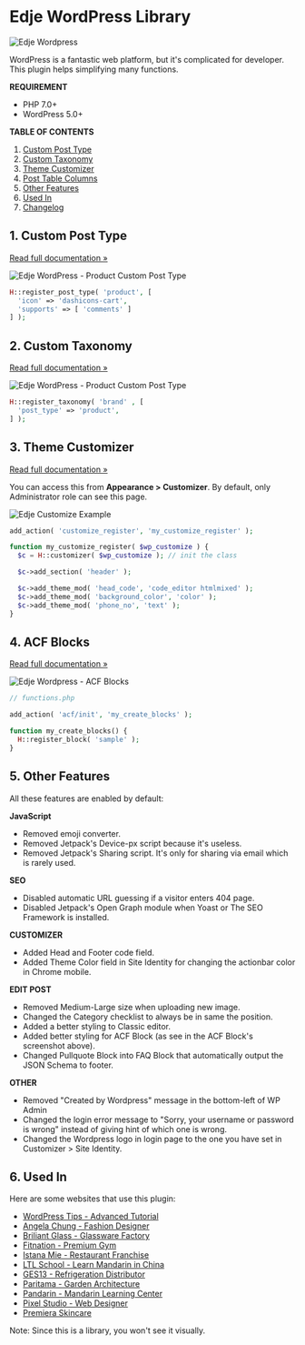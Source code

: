 # Edje WordPress Library

![Edje Wordpress](https://raw.github.com/hrsetyono/cdn/master/edje-wp-library/logo.jpg)

WordPress is a fantastic web platform, but it's complicated for developer. This plugin helps simplifying many functions.

**REQUIREMENT**

- PHP 7.0+
- WordPress 5.0+

**TABLE OF CONTENTS**

1. [Custom Post Type](#1-custom-post-type)
1. [Custom Taxonomy](#2-custom-taxonomy)
1. [Theme Customizer](#3-theme-customizer)
1. [Post Table Columns](#4-post-table-columns)
1. [Other Features](#5-other-features)
1. [Used In](#6-used-in)
1. [Changelog](https://github.com/hrsetyono/edje-wp-library/wiki/Changelog)

## 1. Custom Post Type

[Read full documentation »](https://github.com/hrsetyono/edje-wp-library/wiki/Custom-Post-Type)

![Edje WordPress - Product Custom Post Type](https://raw.github.com/hrsetyono/cdn/master/edje-wp-library/register-cpt.jpg)

```php
H::register_post_type( 'product', [
  'icon' => 'dashicons-cart',
  'supports' => [ 'comments' ]
] );
```

## 2. Custom Taxonomy

[Read full documentation »](https://github.com/hrsetyono/edje-wp-library/wiki/Custom-Taxonomy)

![Edje WordPress - Product Custom Post Type](https://raw.github.com/hrsetyono/cdn/master/edje-wp-library/register-tax.jpg)

```php
H::register_taxonomy( 'brand' , [
  'post_type' => 'product',
] );
```


## 3. Theme Customizer

[Read full documentation »](https://github.com/hrsetyono/edje-wp-library/wiki/Theme-Customizer)

You can access this from **Appearance > Customizer**. By default, only Administrator role can see this page.

![Edje Customize Example](https://raw.github.com/hrsetyono/cdn/master/edje-wp-library/cust-sample-header.jpg)

```php
add_action( 'customize_register', 'my_customize_register' );

function my_customize_register( $wp_customize ) {
  $c = H::customizer( $wp_customize ); // init the class

  $c->add_section( 'header' );

  $c->add_theme_mod( 'head_code', 'code_editor htmlmixed' );
  $c->add_theme_mod( 'background_color', 'color' );
  $c->add_theme_mod( 'phone_no', 'text' );
}
```

## 4. ACF Blocks

[Read full documentation »](https://github.com/hrsetyono/edje-wp-library/wiki/ACF-Blocks)

![Edje Wordpress - ACF Blocks](https://raw.github.com/hrsetyono/cdn/master/edje-wp-library/acf-block-sample.jpg)

```php
// functions.php

add_action( 'acf/init', 'my_create_blocks' );

function my_create_blocks() {
  H::register_block( 'sample' );
}
```

## 5. Other Features

All these features are enabled by default:

**JavaScript**

- Removed emoji converter.
- Removed Jetpack's Device-px script because it's useless.
- Removed Jetpack's Sharing script. It's only for sharing via email which is rarely used.

**SEO**

- Disabled automatic URL guessing if a visitor enters 404 page.
- Disabled Jetpack's Open Graph module when Yoast or The SEO Framework is installed.

**CUSTOMIZER**

- Added Head and Footer code field.
- Added Theme Color field in Site Identity for changing the actionbar color in Chrome mobile.

**EDIT POST**

- Removed Medium-Large size when uploading new image.
- Changed the Category checklist to always be in same the position.
- Added a better styling to Classic editor.
- Added better styling for ACF Block (as see in the ACF Block's screenshot above).
- Changed Pullquote Block into FAQ Block that automatically output the JSON Schema to footer.

**OTHER**

- Removed "Created by Wordpress" message in the bottom-left of WP Admin
- Changed the login error message to "Sorry, your username or password is wrong" instead of giving hint of which one is wrong.
- Changed the Wordpress logo in login page to the one you have set in Customizer > Site Identity.

## 6. Used In

Here are some websites that use this plugin:

- [WordPress Tips - Advanced Tutorial](https://wptips.dev)
- [Angela Chung - Fashion Designer](https://angela-chung.com)
- [Briliant Glass - Glassware Factory](https://briliant.glass)
- [Fitnation - Premium Gym](https://fitnation.co.id)
- [Istana Mie - Restaurant Franchise](https://istanamie.com)
- [LTL School - Learn Mandarin in China](https://ltl-school.com)
- [GES13 - Refrigeration Distributor](https://ges13.com)
- [Paritama - Garden Architecture](https://paritama.com)
- [Pandarin - Mandarin Learning Center](https://pandarin.net)
- [Pixel Studio - Web Designer](https://pixelstudio.id)
- [Premiera Skincare](https://premieraskincare.com/)

Note: Since this is a library, you won't see it visually. 
